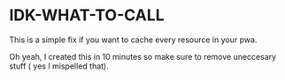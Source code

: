 # IDK-WHAT-TO-CALL

This is a simple fix if you want to cache every resource in your pwa.

Oh yeah, I created this in 10 minutes so make sure to remove uneccesary stuff ( yes I mispelled that). 
